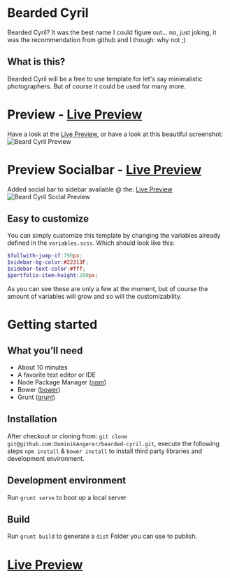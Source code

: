 # Bearded Cyril

Bearded Cyril? It was the best name I could figure out... no, just joking, it was the recommendation from github and I though: why not ;)

## What is this?
Bearded Cyril will be a free to use template for let's say minimalistic photographers. But of course it could be used for many more.

# Preview - [Live Preview] 
Have a look at the [Live Preview], or have a look at this beautiful screenshot:
![Beard Cyril Preview](http://adtime.at/projects/github/bearded-cyril/preview+social.png)

# Preview Socialbar - [Live Preview]
Added social bar to sidebar available @ the: [Live Preview]
![Beard Cyril Social Preview](http://adtime.at/projects/github/bearded-cyril/preview-social-long.png)

## Easy to customize
You can simply customize this template by changing the variables already defined in the `variables.scss`. Which should look like this:
```scss
$fullwith-jump-if:790px;
$sidebar-bg-color:#22313F;
$sidebar-text-color:#fff;
$portfolio-item-height:200px;
```
As you can see these are only a few at the moment, but of course the amount of variables will grow and so will the customizability.

# Getting started
##  What you’ll need
- About 10 minutes
- A favorite text editor or IDE
- Node Package Manager ([npm])
- Bower ([bower])
- Grunt ([grunt])
 
## Installation

After checkout or cloning from: `git clone git@github.com:DominikAngerer/bearded-cyril.git`, execute the following steps `npm install` & `bower install` to install third party libraries and development environment.

## Development environment

Run `grunt serve` to boot up a local server

## Build
Run `grunt build` to generate a `dist` Folder you can use to publish.

# [Live Preview]

[npm]:https://www.npmjs.com/
[bower]:http://bower.io/
[grunt]:http://gruntjs.com/
[Live Preview]:http://adtime.at/projects/github/bearded-cyril/

